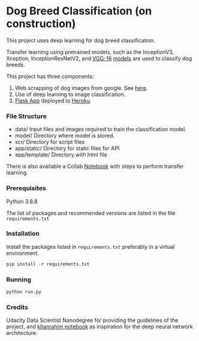 # Dog Breed Classification (on construction)

This project uses deep learning for dog breed classification.

Transfer learning using pretrained models,
such as the
InceptionV3,
Xception,
InceptionResNetV2,
and
[VGG-16](https://arxiv.org/abs/1409.1556)
[models](https://keras.io/api/applications/)
are used to classify dog breeds.

This project has three components:

1. Web scrapping of dog images from google.
   See [here](https://github.com/oliveirampo/dog_breed_classification/blob/main/scr/download_image.py).
2. Use of deep learning to image classification.
3. [Flask App](https://classify-me-auau.herokuapp.com/) deployed to
   [Heroku](https://www.heroku.com).


### File Structure

* data/
    Input files and images required to train the classification model.
* model/
    Directory where model is stored.
* scr/
    Directory for script files
* app/static/
    Directory for static files for API
* app/template/
    Directory with html file

There is also available a Collab
[Notebook](https://github.com/oliveirampo/dog_breed_classification/blob/main/app/scr/train_model.ipynb)
with steps
to perform transfer learning.

### Prerequisites

Python 3.8.8

The list of packages and recommended versions are listed
in the file `requirements.txt`

### Installation

Install the packages listed in `requirements.txt` preferably in a virtual environment.

```python
pip install -r requirements.txt
```

### Running

```python
python run.py
```

### Credits

Udacity Data Scientist Nanodegree for providing the guidelines of the project,
and [khanrahim notebook](https://www.kaggle.com/khanrahim/dog-breed) as inspiration for the deep neural network architecture.
